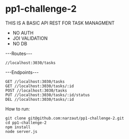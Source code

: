 # pp1-challenge-2

THIS IS A BASIC API REST FOR TASK MANAGMENT
* NO AUTH
* JOI VALIDATION
* NO DB

---Routes---

    //localhost:3030/tasks

---Endpoints---

    GET //localhost:3030/tasks
    GET //localhost:3030/tasks/:id
    POST //localhost:3030/tasks
    PUT //localhost:3030/tasks/:id/status
    DEL //localhost:3030/tasks/:id

How to run:

    git clone git@github.com:narzaut/pp1-challenge-2.git
    cd pp1-challenge-2
    npm install
    node server.js

